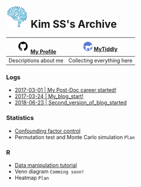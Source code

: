 # <img src="img/favicon.png" width="60px" /> Kim SS's Archive

| <img src="img/github-icon.png" height=40px />[My Profile](https://kisudsoe.github.io/MyProfile.html) | <img src="img/tiddly-icon.png" height=25px /> [MyTiddly](https://kisudsoe.github.io/Tiddly.html) |
| ------------------------------------------------------------ | ------------------------------------------------------------ |
| Descriptions about me                                        | Collecting everything here                                   |

### Logs

- [2017-03-01 | My Post-Doc career started!](https://kisudsoe.github.io/2017-03-01-My_Post-Doc_career_started!.html)
- [2017-03-24 | My_blog_start!](https://kisudsoe.github.io/2017-03-24-My_blog_start!.html)
- [2018-06-23 | Second_version_of_blog_started](https://kisudsoe.github.io/2018-06-23-Second_version_of_blog_started.html)

### Statistics

- [Confounding factor control](https://kisudsoe.github.io/(Stat)_Confounding_factor_control.html)
- Permutation test and Monte Carlo simulation `Plan`

### R

- [Data manipulation tutorial](https://kisudsoe.github.io/(R)_Data_manipulation_tutorial.html)
- Venn diagram `Comming soon!`
- Heatmap `Plan`

